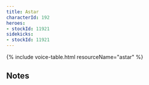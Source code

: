 ```yaml
---
title: Astar
characterId: 192
heroes:
- stockId: 11921
sidekicks:
- stockId: 11921
---
```


{% include voice-table.html resourceName="astar"
%}

## Notes
